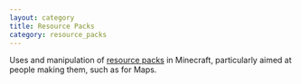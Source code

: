 ```yaml
---
layout: category
title: Resource Packs
category: resource_packs
---
```


Uses and manipulation of [resource packs](https://minecraft.gamepedia.com/Resource_pack) in Minecraft, particularly aimed at people making them, such as for Maps.